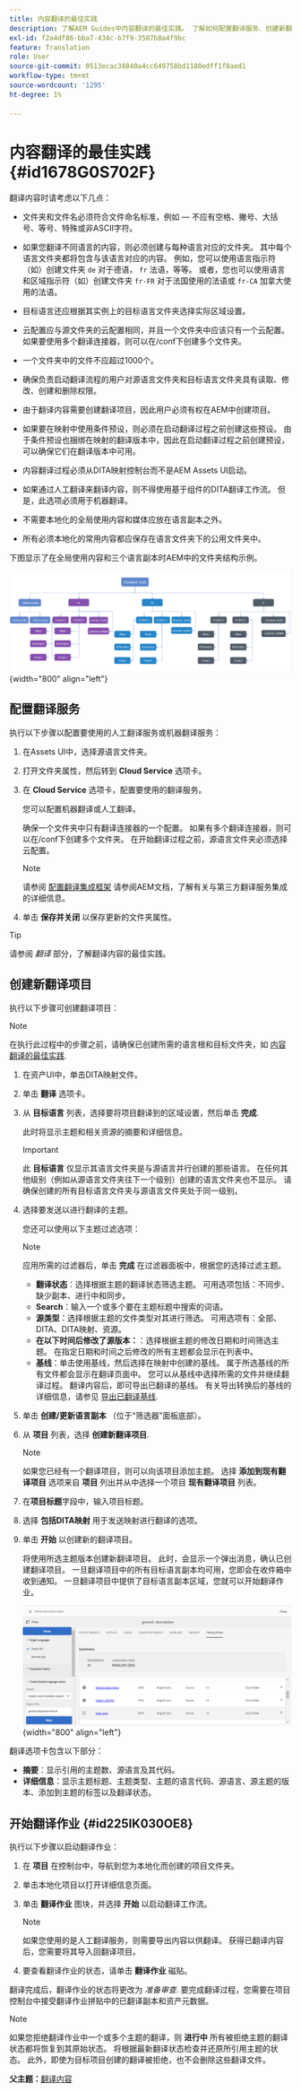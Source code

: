 ```yaml
---
title: 内容翻译的最佳实践
description: 了解AEM Guides中内容翻译的最佳实践。 了解如何配置翻译服务、创建新翻译项目以及启动翻译作业。
exl-id: f2a4df86-bba7-434c-b7f9-3587b8a4f9bc
feature: Translation
role: User
source-git-commit: 0513ecac38840a4cc649758bd1180edff1f8aed1
workflow-type: tm+mt
source-wordcount: '1295'
ht-degree: 1%

---
```


# 内容翻译的最佳实践 {#id1678G0S702F}

翻译内容时请考虑以下几点：

- 文件夹和文件名必须符合文件命名标准，例如 — 不应有空格、撇号、大括号、等号、特殊或非ASCII字符。

- 如果您翻译不同语言的内容，则必须创建与每种语言对应的文件夹。 其中每个语言文件夹都将包含与该语言对应的内容。 例如，您可以使用语言指示符（如）创建文件夹 `de` 对于德语， `fr` 法语，等等。 或者，您也可以使用语言和区域指示符（如）创建文件夹 `fr-FR` 对于法国使用的法语或 `fr-CA` 加拿大使用的法语。
- 目标语言还应根据其实例上的目标语言文件夹选择实际区域设置。
- 云配置应与源文件夹的云配置相同，并且一个文件夹中应该只有一个云配置。 如果要使用多个翻译连接器，则可以在/conf下创建多个文件夹。
- 一个文件夹中的文件不应超过1000个。
- 确保负责启动翻译流程的用户对源语言文件夹和目标语言文件夹具有读取、修改、创建和删除权限。
- 由于翻译内容需要创建翻译项目，因此用户必须有权在AEM中创建项目。
- 如果要在映射中使用条件预设，则必须在启动翻译过程之前创建这些预设。 由于条件预设也捆绑在映射的翻译版本中，因此在启动翻译过程之前创建预设，可以确保它们在翻译版本中可用。
- 内容翻译过程必须从DITA映射控制台而不是AEM Assets UI启动。
- 如果通过人工翻译来翻译内容，则不得使用基于组件的DITA翻译工作流。 但是，此选项必须用于机器翻译。
- 不需要本地化的全局使用内容和媒体应放在语言副本之外。
- 所有必须本地化的常用内容都应保存在语言文件夹下的公用文件夹中。

下图显示了在全局使用内容和三个语言副本时AEM中的文件夹结构示例。

![](images/aem-directory_structure.png){width="800" align="left"}

## 配置翻译服务

执行以下步骤以配置要使用的人工翻译服务或机器翻译服务：

1. 在Assets UI中，选择源语言文件夹。

1. 打开文件夹属性，然后转到 **Cloud Service** 选项卡。

1. 在 **Cloud Service** 选项卡，配置要使用的翻译服务。

   您可以配置机器翻译或人工翻译。

   确保一个文件夹中只有翻译连接器的一个配置。 如果有多个翻译连接器，则可以在/conf下创建多个文件夹。 在开始翻译过程之前，源语言文件夹必须选择云配置。

   >[!NOTE]
   >
   > 请参阅 [配置翻译集成框架](https://experienceleague.adobe.com/docs/experience-manager-cloud-service/sites/administering/reusing-content/translation/integration-framework.html?lang=en) 请参阅AEM文档，了解有关与第三方翻译服务集成的详细信息。

1. 单击 **保存并关闭** 以保存更新的文件夹属性。


>[!TIP]
>
> 请参阅 *翻译* 部分，了解翻译内容的最佳实践。

## 创建新翻译项目

执行以下步骤可创建翻译项目：

>[!NOTE]
>
> 在执行此过程中的步骤之前，请确保已创建所需的语言根和目标文件夹，如 [内容翻译的最佳实践](#id1678G0S702F).

1. 在资产UI中，单击DITA映射文件。

1. 单击 **翻译** 选项卡。

1. 从 **目标语言** 列表，选择要将项目翻译到的区域设置，然后单击 **完成**.

   此时将显示主题和相关资源的摘要和详细信息。

   >[!IMPORTANT]
   >
   > 此 **目标语言** 仅显示其语言文件夹是与源语言并行创建的那些语言。 在任何其他级别（例如从源语言文件夹往下一个级别）创建的语言文件夹也不显示。 请确保创建的所有目标语言文件夹与源语言文件夹处于同一级别。

1. 选择要发送以进行翻译的主题。

   您还可以使用以下主题过滤选项：

   >[!NOTE]
   >
   > 应用所需的过滤器后，单击 **完成** 在过滤器面板中，根据您的选择过滤主题。

   - **翻译状态**：选择根据主题的翻译状态筛选主题。 可用选项包括：不同步、缺少副本、进行中和同步。
   - **Search**：输入一个或多个要在主题标题中搜索的词语。
   - **源类型**：选择根据主题的文件类型对其进行筛选。 可用选项有：全部、DITA、DITA映射、资源。
   - **在以下时间后修改了源版本：**：选择根据主题的修改日期和时间筛选主题。 在指定日期和时间之后修改的所有主题都会显示在列表中。
   - **基线**：单击使用基线，然后选择在映射中创建的基线。 属于所选基线的所有文件都会显示在翻译页面中。 您可以从基线中选择所需的文件并继续翻译过程。 翻译内容后，即可导出已翻译的基线。 有关导出转换后的基线的详细信息，请参见 [导出已翻译基线](generate-output-use-baseline-for-publishing.md#id196SE600GHS).
1. 单击 **创建/更新语言副本** （位于“筛选器”面板底部）。

1. 从 **项目** 列表，选择 **创建新翻译项目**.

   >[!NOTE]
   >
   > 如果您已经有一个翻译项目，则可以向该项目添加主题。 选择 **添加到现有翻译项目** 选项来自 **项目** 列出并从中选择一个项目 **现有翻译项目** 列表。

1. 在&#x200B;**项目标题**&#x200B;字段中，输入项目标题。

1. 选择 **包括DITA映射** 用于发送映射进行翻译的选项。
1. 单击 **开始** 以创建新的翻译项目。

   将使用所选主题版本创建新翻译项目。 此时，会显示一个弹出消息，确认已创建翻译项目。 一旦翻译项目中的所有目标语言副本均可用，您即会在收件箱中收到通知。 一旦翻译项目中提供了目标语言副本区域，您就可以开始翻译作业。

   ![](images/status-translation-uuid.png){width="800" align="left"}


翻译选项卡包含以下部分：

- **摘要**：显示引用的主题数、源语言及其代码。
- **详细信息**：显示主题标题、主题类型、主题的语言代码、源语言、源主题的版本、添加到主题的标签以及翻译状态。




## 开始翻译作业 {#id225IK030OE8}

执行以下步骤以启动翻译作业：

1. 在 **项目** 在控制台中，导航到您为本地化而创建的项目文件夹。

1. 单击本地化项目以打开详细信息页面。

1. 单击 **翻译作业** 图块，并选择 **开始** 以启动翻译工作流。

   >[!NOTE]
   >
   > 如果您使用的是人工翻译服务，则需要导出内容以供翻译。 获得已翻译内容后，您需要将其导入回翻译项目。

1. 要查看翻译作业的状态，请单击 **翻译作业** 磁贴。


翻译完成后，翻译作业的状态将更改为 *准备审查*. 要完成翻译过程，您需要在项目控制台中接受翻译作业拼贴中的已翻译副本和资产元数据。

>[!NOTE]
>
> 如果您拒绝翻译作业中一个或多个主题的翻译，则 **进行中** 所有被拒绝主题的翻译状态都将恢复到其原始状态。 将根据最新翻译状态检查并还原所引用主题的状态。 此外，即使为目标项目创建的翻译被拒绝，也不会删除这些翻译文件。

**父主题：**[&#x200B;翻译内容](translation.md)
